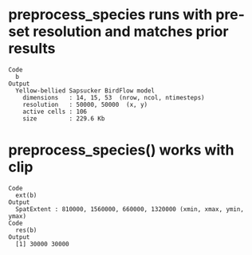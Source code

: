 # preprocess_species runs with pre-set resolution and matches prior results

    Code
      b
    Output
      Yellow-bellied Sapsucker BirdFlow model
        dimensions   : 14, 15, 53  (nrow, ncol, ntimesteps)
        resolution   : 50000, 50000  (x, y)
        active cells : 106
        size         : 229.6 Kb

# preprocess_species() works with clip

    Code
      ext(b)
    Output
      SpatExtent : 810000, 1560000, 660000, 1320000 (xmin, xmax, ymin, ymax)
    Code
      res(b)
    Output
      [1] 30000 30000

